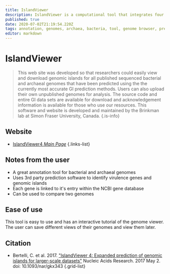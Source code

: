 ```yaml
---
title: IslandViewer
description: IslandViewer is a computational tool that integrates four different genomic island prediction methods: IslandPick, IslandPath-DIMOB, SIGI-HMM, and Islander.
published: true
date: 2020-07-02T21:19:54.220Z
tags: annotation, genomes, archaea, bacteria, tool, genome browser, prediction
editor: markdown
---
```


# IslandViewer

> This web site was developed so that researchers could easily view and download genomic islands for all published sequenced bacterial and archaeal genomes that have been predicted using the the currently most accurate GI prediction methods. Users can also upload their own unpublished genomes for analysis.
&NewLine;
The source code and entire GI data sets are available for download and acknowledgement information is available for those who use our resources. This software and website is developed and maintained by the Brinkman lab at Simon Fraser University, Canada. 
{.is-info}



## Website

- [IslandViewer4 *Main Page*](http://www.pathogenomics.sfu.ca/islandviewer/browse/)
{.links-list}

## Notes from the user
- A great annotation tool for bacterial and archaeal genomes
- Uses 3rd party prediction software to identify virulence genes and genomic islands
- Each gene is linked to it's entry within the NCBI gene database
- Can be used to compare two genomes

## Ease of use

This tool is easy to use and has an interactive tutorial of the genome viewer. The user can save different views of their genomes and view them later. 

## Citation

- Bertelli, C. et al. 2017. ["IslandViewer 4: Expanded prediction of genomic islands for larger-scale datasets"](https://academic.oup.com/nar/article/45/W1/W30/3787837) Nucleic Acids Research. 2017 May 2. doi: 10.1093/nar/gkx343
{.grid-list}